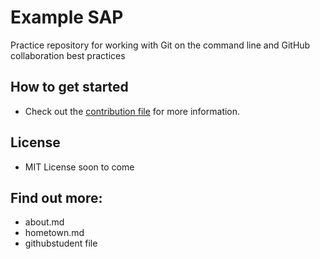 # Example SAP
Practice repository for working with Git on the command line and GitHub collaboration best practices

## How to get started
- Check out the [contribution file](/CONTRIBUTING.md) for more information.

## License
- MIT License soon to come

## Find out more:
- about.md
- hometown.md
- githubstudent file
